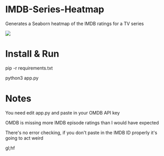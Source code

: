 # IMDB-Series-Heatmap
Generates a Seaborn heatmap of the IMDB ratings for a TV series

![](https://i.imgur.com/w4ttMvk.png)


# Install & Run
pip -r requirements.txt

python3 app.py

# Notes
You need edit app.py and paste in your OMDB API key

OMDB is missing more IMDB episode ratings than I would have expected

There's no error checking, if you don't paste in the IMDB ID properly it's going to act weird

gl;hf

